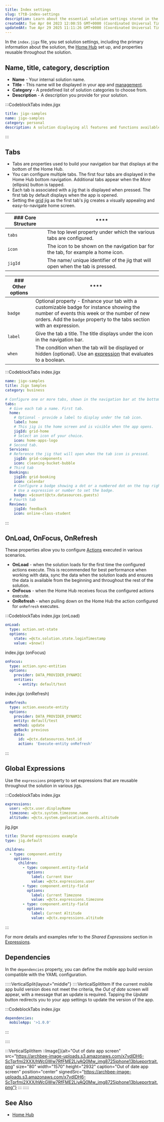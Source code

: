 ```yaml
---
title: Index settings
slug: t7tB-index-settings
description: Learn about the essential solution settings stored in the index.jigx file for a jig. This includes crucial information such as the solution's name, title, category, and description. Explore how properties like Widgets, home, and stories contribute to the 
createdAt: Tue Apr 04 2023 12:00:55 GMT+0000 (Coordinated Universal Time)
updatedAt: Tue Apr 29 2025 11:11:26 GMT+0000 (Coordinated Universal Time)
---
```


In the `index.jigx` file, you set solution settings, including the primary information about the solution, the [Home Hub](<./../Home Hub.md>) set up, and properties reusable throughout the solution.

## Name, title, category, description

- **Name** - Your internal solution name.
- **Title** - This name will be displayed in your app and <a href="https://manage.jigx.com" target="_blank">management</a>.
- **Category** -  A predefined list of solution categories to choose from.
- **Description** - A description you provide for your solution.

:::CodeblockTabs
index.jigx

```yaml
title: jigx-samples
name: jigx-samples
category: personal
description: A solution displaying all features and functions available in Jigx.
```
:::

## Tabs

- Tabs are properties used to build your navigation bar that displays at the bottom of the Home Hub.
- You can configure multiple tabs. The first four tabs are displayed in the Home Hub bottom navigation. Additional tabs appear when the *More* (ellipsis) button is tapped.
- Each tab is associated with a jig that is displayed when pressed. The first tab by default displays when the app is opened.
- Setting the [grid]() jig as the first tab's jig creates a visually appealing and easy-to-navigate home screen.

| ### Core Structure | ****                                                                             |
| ------------------ | -------------------------------------------------------------------------------- |
| `tabs`             | The top level property under which the various tabs are configured.              |
| `icon`             | The icon to be shown on the navigation bar for the tab, for example a home icon. |
| `jigId`            | The name/ unique identifier of the jig that will open when the tab is pressed.   |

| ### Other options | ****                                                                                                                                                                                                             |
| ----------------- | ---------------------------------------------------------------------------------------------------------------------------------------------------------------------------------------------------------------- |
| `badge`           | Optional property - Enhance your tab with a customizable badge for instance showing the number of events this week or the number of new orders. Add the `badge` property to the tabs section with an expression. |
| `label`           | Give the tab a title. The title displays under the icon in the navigation bar.                                                                                                                                   |
| `when`            | The condition when the tab will be displayed or hidden (optional). Use an [expression](./../../Logic/Expressions.md) that evaluates to a boolean.                                                                |

:::CodeblockTabs
index.jigx

```yaml
name: jigx-samples
title: Jigx Samples
category: business
      
# Configure one or more tabs, shown in the navigation bar at the bottom of the app.
tabs:
  # Give each tab a name. First tab.
  home:
    # Optional - provide a label to display under the tab icon.
    label: home 
    # This jig is the home screen and is visible when the app opens.    
    jigId: grid-home
    # Select an icon of your choice.    
    icon: home-apps-logo
  # Second tab.    
  Services:
  # Reference the jig that will open when the tab icon is pressed. 
    jigId: grid-components
    icon: cleaning-bucket-bubble
  # Third tab    
  Bookings:
    jigId: grid-booking
    icon: calendar
    # Configure a badge showing a dot or a numbered dot on the top right of the icon.
    # Use a expression or number to set the badge.    
    badge: =$count(@ctx.datasources.guests)
  # Fourth tab    
  Reviews: 
    jigId: feedback
    icon: online-class-student
```
:::

## OnLoad, OnFocus, OnRefresh

These properties allow you to configure [Actions]() executed in various scenarios.

- **OnLoad** - when the solution loads for the first time the configured actions execute. This is recommended for best performance when working with data, sync the data when the solution loads and ensures the data is available from the beginning and throughout the rest of the solution.
- **OnFocus** - when the Home Hub receives focus the configured actions execute.
- **OnRefresh** - when pulling down on the Home Hub the action configured for `onRefresh` executes.

:::CodeblockTabs
index.jigx (onLoad)

```yaml
onLoad: 
  type: action.set-state
  options:
    state: =@ctx.solution.state.loginTimestamp
    value: =$now()
```

index.jigx (onFocus)

```yaml
onFocus: 
  type: action.sync-entities
  options:
    provider: DATA_PROVIDER_DYNAMIC
    entities:
      - entity: default/test
```

index.jigx (onRefresh)

```yaml
onRefresh: 
  type: action.execute-entity
  options:
    provider: DATA_PROVIDER_DYNAMIC
    entity: default/test
    method: update
    goBack: previous
    data:
      id: =@ctx.datasources.test.id
      action: 'Execute-entity onRefresh'
```
:::

## Global Expressions

Use the `expressions` property to set expressions that are reusable throughout the solution in various jigs.

:::CodeblockTabs
index.jigx

```yaml
expressions:
  user: =@ctx.user.displayName
  timezone: =@ctx.system.timezone.name
  altitude: =@ctx.system.geolocation.coords.altitude
```

jig.jigx

```yaml
title: Shared expressions example
type: jig.default

children:
  - type: component.entity
    options:
      children:
        - type: component.entity-field
          options:
            label: Current User
            value: =@ctx.expressions.user
        - type: component.entity-field
          options:
            label: Current Timezone
            value: =@ctx.expressions.timezone
        - type: component.entity-field
          options:
            label: Current Altitude
            value: =@ctx.expressions.altitude
```
:::

For more details and examples refer to the *Shared Expressions* section in [Expressions](./../../Logic/Expressions.md).

## Dependencies

In the `dependencies` property, you can define the mobile app build version compatible with the YAML configuration.

:::::VerticalSplit{layout="middle"}
::::VerticalSplitItem
If the current mobile app build version does not meet the criteria, the *Out of date* screen will appear, with a message that an update is required. Tapping the *Update* button redirects you to your app settings to update the version of the app.

:::CodeblockTabs
index.jigx

```yaml
dependencies:
  mobileApp: '>1.0.0'
```
:::


::::

:::VerticalSplitItem
::Image[]{alt="Out of date app screen" src="https://archbee-image-uploads.s3.amazonaws.com/x7vdIDH6-ScTprfmi2XXX/hWcGWw7RfFME2LiyAQ0Mw_img8725iphone13blueportrait.png" size="80" width="1570" height="2932" caption="Out of date app screen" position="center" signedSrc="https://archbee-image-uploads.s3.amazonaws.com/x7vdIDH6-ScTprfmi2XXX/hWcGWw7RfFME2LiyAQ0Mw_img8725iphone13blueportrait.png"}
:::
:::::

## See Also

- [Home Hub](<./../Home Hub.md>)



